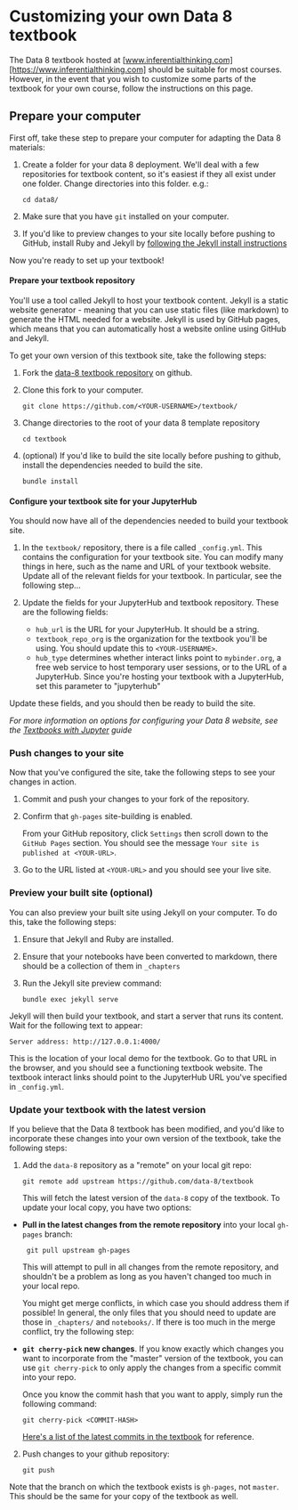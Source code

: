 # Customizing your own Data 8 textbook

The Data 8 textbook hosted at [www.inferentialthinking.com][https://www.inferentialthinking.com]
should be suitable for most courses. However, in the event that you wish to customize
some parts of the textbook for your own course, follow the instructions on this
page.

## Prepare your computer

First off, take these step to prepare your computer for adapting the Data 8
materials:

1. Create a folder for your data 8 deployment. We'll deal with a few repositories
   for textbook content, so it's easiest if they all exist under one folder. Change
   directories into this folder. e.g.:

       cd data8/

2. Make sure that you have `git` installed on your computer.
3. If you'd like to preview changes to your site locally before pushing to GitHub,
   install Ruby and Jekyll by [following the Jekyll install instructions](https://jekyllrb.com/docs/installation/)

Now you're ready to set up your textbook!

#### Prepare your textbook repository

You'll use a tool called Jekyll to host your textbook content. Jekyll is a static
website generator - meaning that you can use static files (like markdown) to
generate the HTML needed for a website. Jekyll is used by GitHub pages, which
means that you can automatically host a website online using GitHub and Jekyll.

To get your own version of this textbook site, take the following steps:

1. Fork the [data-8 textbook repository](https://github.com/data-8/textbook/) on github.
2. Clone this fork to your computer.

       git clone https://github.com/<YOUR-USERNAME>/textbook/

3. Change directories to the root of your data 8 template repository

       cd textbook

4. (optional) If you'd like to build the site locally before pushing to github,
   install the dependencies needed to build the site.

       bundle install

#### Configure your textbook site for your JupyterHub

You should now have all of the dependencies needed to build your textbook site.

1. In the `textbook/` repository, there is a file called `_config.yml`.
   This contains the configuration for your textbook site. You can modify many things
   in here, such as the name and URL of your textbook website. Update all of
   the relevant fields for your textbook. In particular, see the following step...
2. Update the fields for your JupyterHub and textbook repository. These are the
   following fields:

     * `hub_url` is the URL for your JupyterHub. It should be a string.
     * `textbook_repo_org` is the organization for the textbook you'll be using. You should
       update this to `<YOUR-USERNAME>`.
     * `hub_type` determines whether interact links point to `mybinder.org`, a free web
       service to host temporary user sessions, or to the URL of a JupyterHub.
       Since you're hosting your textbook with a JupyterHub, set this parameter to "jupyterhub"

Update these fields, and you should then be ready to build the site.

*For more information on options for configuring your Data 8 website, see
the [Textbooks with Jupyter](https://predictablynoisy.com/textbooks-with-jupyter/guide/01_overview/)
guide*

### Push changes to your site

Now that you've configured the site, take the following steps to see your changes in action.

1. Commit and push your changes to your fork of the repository.
2. Confirm that `gh-pages` site-building is enabled.

   From your GitHub repository, click `Settings` then scroll down to the
   `GitHub Pages` section. You should see the message `Your site is published at <YOUR-URL>`.
3. Go to the URL listed at `<YOUR-URL>` and you should see your live site.

### Preview your built site (optional)

You can also preview your built site using Jekyll on your computer.
To do this, take the following steps:

1. Ensure that Jekyll and Ruby are installed.
2. Ensure that your notebooks have been converted to markdown, there should be a
   collection of them in `_chapters`
3. Run the Jekyll site preview command:

       bundle exec jekyll serve

Jekyll will then build your textbook, and start a server that runs its
content. Wait for the following text to appear:

    Server address: http://127.0.0.1:4000/

This is the location of your local demo for the textbook. Go to that URL in the
browser, and you should see a functioning textbook website. The textbook interact
links should point to the JupyterHub URL you've specified in `_config.yml`.

### Update your textbook with the latest version

If you believe that the Data 8 textbook has been modified, and you'd like to incorporate
these changes into your own version of the textbook, take the following steps:

1. Add the `data-8` repository as a "remote" on your local git repo:

       git remote add upstream https://github.com/data-8/textbook

   This will fetch the latest version of the `data-8` copy of the textbook.
   To update your local copy, you have two options:
  * **Pull in the latest changes from the remote repository** into your local `gh-pages` branch:

         git pull upstream gh-pages

    This will attempt to pull in all changes from the remote repository, and shouldn't be
    a problem as long as you haven't changed too much in your local repo.

    You might get merge conflicts, in which case you should address them if possible!
    In general, the only files that you should need
    to update are those in `_chapters/` and `notebooks/`.  If there is too much
    in the merge conflict, try the following step:

  * **`git cherry-pick` new changes**. If you know exactly which changes you want to
    incorporate from the "master" version of the textbook, you can use `git cherry-pick` to
    only apply the changes from a specific commit into your repo.

    Once you know the commit hash that you want to apply, simply run the following command:

        git cherry-pick <COMMIT-HASH>

    [Here's a list of the latest commits in the textbook](https://github.com/data-8/textbook/commits/gh-pages) for reference.

2. Push changes to your github repository:

       git push

Note that the branch on which the textbook exists is `gh-pages`, not `master`. This should
be the same for your copy of the textbook as well.

